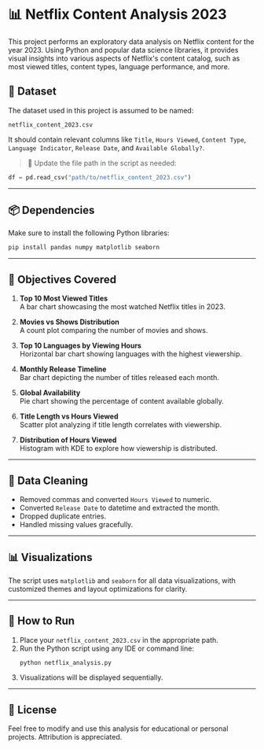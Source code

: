 
# 📊 Netflix Content Analysis 2023

This project performs an exploratory data analysis on Netflix content for the year 2023. Using Python and popular data science libraries, it provides visual insights into various aspects of Netflix's content catalog, such as most viewed titles, content types, language performance, and more.

## 📁 Dataset

The dataset used in this project is assumed to be named:
```
netflix_content_2023.csv
```
It should contain relevant columns like `Title`, `Hours Viewed`, `Content Type`, `Language Indicator`, `Release Date`, and `Available Globally?`.

> 📍 Update the file path in the script as needed:  
```python
df = pd.read_csv("path/to/netflix_content_2023.csv")
```

---

## 📦 Dependencies

Make sure to install the following Python libraries:

```bash
pip install pandas numpy matplotlib seaborn
```

---

## 📌 Objectives Covered

1. **Top 10 Most Viewed Titles**  
   A bar chart showcasing the most watched Netflix titles in 2023.

2. **Movies vs Shows Distribution**  
   A count plot comparing the number of movies and shows.

3. **Top 10 Languages by Viewing Hours**  
   Horizontal bar chart showing languages with the highest viewership.

4. **Monthly Release Timeline**  
   Bar chart depicting the number of titles released each month.

5. **Global Availability**  
   Pie chart showing the percentage of content available globally.

6. **Title Length vs Hours Viewed**  
   Scatter plot analyzing if title length correlates with viewership.

7. **Distribution of Hours Viewed**  
   Histogram with KDE to explore how viewership is distributed.

---

## 🧼 Data Cleaning

- Removed commas and converted `Hours Viewed` to numeric.
- Converted `Release Date` to datetime and extracted the month.
- Dropped duplicate entries.
- Handled missing values gracefully.

---

## 📊 Visualizations

The script uses `matplotlib` and `seaborn` for all data visualizations, with customized themes and layout optimizations for clarity.

---

## 🚀 How to Run

1. Place your `netflix_content_2023.csv` in the appropriate path.
2. Run the Python script using any IDE or command line:
   ```bash
   python netflix_analysis.py
   ```
3. Visualizations will be displayed sequentially.

---

## 📃 License

Feel free to modify and use this analysis for educational or personal projects. Attribution is appreciated.
